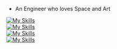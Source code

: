 - An Engineer who loves Space and Art 

[![My Skills](https://skillicons.dev/icons?i=javascript,react,&theme=dark)](https://skillicons.dev)<br/>
[![My Skills](https://skillicons.dev/icons?i=python,django,&theme=dark)](https://skillicons.dev)<br/>
[![My Skills](https://skillicons.dev/icons?i=nodejs,express&theme=dark)](https://skillicons.dev)<br/>
[![My Skills](https://skillicons.dev/icons?i=mongodb,&theme=dark)](https://skillicons.dev)<br/>

